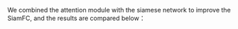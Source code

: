 We combined the attention module with the siamese network to improve the SiamFC, and the results are compared below：
